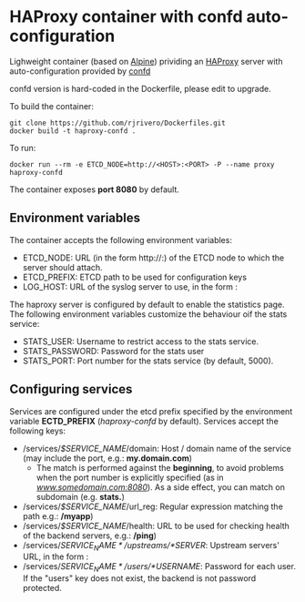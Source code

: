HAProxy container with confd auto-configuration
===============================================

Lighweight container (based on [Alpine](https://github.com/gliderlabs/docker-alpine)) prividing an [HAProxy](http://www.haproxy.org/) server with auto-configuration provided by [confd](http://www.confd.io/)

confd version is hard-coded in the Dockerfile, please edit to upgrade.

To build the container:

```
git clone https://github.com/rjrivero/Dockerfiles.git
docker build -t haproxy-confd .
```

To run:

```
docker run --rm -e ETCD_NODE=http://<HOST>:<PORT> -P --name proxy haproxy-confd
```

The container exposes **port 8080** by default.

Environment variables
---------------------

The container accepts the following environment variables:

  - ETCD_NODE: URL (in the form http://<HOST>:<PORT>) of the ETCD node to which the server should attach.
  - ETCD_PREFIX: ETCD path to be used for configuration keys
  - LOG_HOST: URL of the syslog server to use, in the form <HOST>:<PORT>

The haproxy server is configured by default to enable the statistics page. The following environment variables customize the behaviour oif the stats service:

  - STATS_USER: Username to restrict access to the stats service.
  - STATS_PASSWORD: Password for the stats user
  - STATS_PORT: Port number for the stats service (by default, 5000).

Configuring services
--------------------

Services are configured under the etcd prefix specified by the environment variable **ECTD_PREFIX** (*haproxy-confd* by default). Services accept the following keys:

  - /services/*$SERVICE_NAME*/domain: Host / domain name of the service (may include the port, e.g.: **my.domain.com**)
    - The match is performed against the **beginning**, to avoid problems when the port number is explicitly specified (as in *www.somedomain.com:8080*). As a side effect, you can match on subdomain (e.g. **stats.**)
  - /services/*$SERVICE_NAME*/url_reg: Regular expression matching the path e.g.: **/myapp**)
  - /services/*$SERVICE_NAME*/health: URL to be used for checking health of the backend servers, e.g.: **/ping**)
  - /services/*$SERVICE_NAME*/upstreams/*$SERVER*: Upstream servers' URL, in the form <HOST>:<PORT>
  - /services/*$SERVICE_NAME*/users/*$USERNAME*: Password for each user. If the "users" key does not exist, the backend is not password protected.

